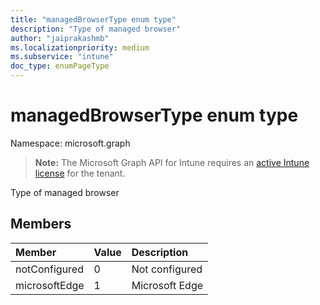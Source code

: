 ```yaml
---
title: "managedBrowserType enum type"
description: "Type of managed browser"
author: "jaiprakashmb"
ms.localizationpriority: medium
ms.subservice: "intune"
doc_type: enumPageType
---
```


# managedBrowserType enum type

Namespace: microsoft.graph

> **Note:** The Microsoft Graph API for Intune requires an [active Intune license](https://go.microsoft.com/fwlink/?linkid=839381) for the tenant.

Type of managed browser

## Members
|Member|Value|Description|
|:---|:---|:---|
|notConfigured|0|Not configured|
|microsoftEdge|1|Microsoft Edge|
